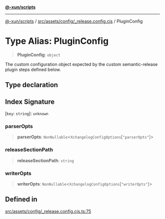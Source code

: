[**@-xun/scripts**](../../../../../README.md)

***

[@-xun/scripts](../../../../../README.md) / [src/assets/config/\_release.config.cjs](../README.md) / PluginConfig

# Type Alias: PluginConfig

> **PluginConfig**: `object`

The custom configuration object expected by the custom semantic-release
plugin steps defined below.

## Type declaration

## Index Signature

 \[`key`: `string`\]: `unknown`

### parserOpts

> **parserOpts**: `NonNullable`\<`XchangelogConfigOptions`\[`"parserOpts"`\]\>

### releaseSectionPath

> **releaseSectionPath**: `string`

### writerOpts

> **writerOpts**: `NonNullable`\<`XchangelogConfigOptions`\[`"writerOpts"`\]\>

## Defined in

[src/assets/config/\_release.config.cjs.ts:75](https://github.com/Xunnamius/xscripts/blob/12020afea79f1ec674174f8cb4103ac0b46875c5/src/assets/config/_release.config.cjs.ts#L75)
